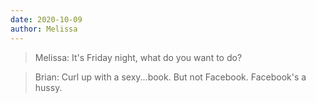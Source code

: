 ```yaml
---
date: 2020-10-09
author: Melissa
---
```


> Melissa: It's Friday night, what do you want to do?

> Brian: Curl up with a sexy...book. But not Facebook. Facebook's a hussy.